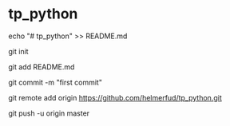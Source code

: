 # tp_python

echo "# tp_python" >> README.md

git init

git add README.md

git commit -m "first commit"

git remote add origin https://github.com/helmerfud/tp_python.git

git push -u origin master

